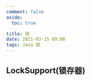 ```yaml
---
comment: false
aside:
  toc: true

title: 锁
date: 2021-03-15 09:00
tags: Java 锁
---
```


## LockSupport(锁存器)